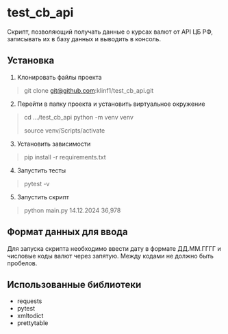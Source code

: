 # test_cb_api
Скрипт, позволяющий получать данные о курсах валют от API ЦБ РФ, записывать их в базу данных и выводить в консоль.
## Установка
1. Клонировать файлы проекта
> git clone git@github.com:klinf1/test_cb_api.git
2. Перейти в папку проекта и установить виртуальное окружение
> cd .../test_cb_api
> python -m venv venv
>
> source venv/Scripts/activate
3. Установить зависимости
> pip install -r requirements.txt
4. Запустить тесты
> pytest -v
5. Запустить скрипт
> python main.py 14.12.2024 36,978
## Формат данных для ввода
Для запуска скрипта необходимо ввести дату в формате ДД.ММ.ГГГГ и числовые коды валют через запятую. Между кодами не должно быть пробелов.
## Использованные библиотеки
* requests
* pytest
* xmltodict
* prettytable